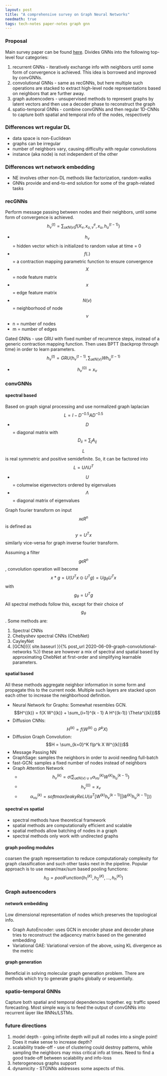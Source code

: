 ```yaml
---
layout: post
title: "A comprehensive survey on Graph Neural Networks"
needmath: true
tags: tech-notes paper-notes graph gnn
---
```


### Proposal
Main survey paper can be found [here](https://arxiv.org/pdf/1901.00596.pdf).
Divides GNNs into the following top-level four categories:
1. recurrent GNNs - iteratively exchange info with neighbors until some form of
   convergence is achieved. This idea is borrowed and improved by convGNNs.
2. convolutional GNNs - same as recGNNs, but here multiple such operations are
   stacked to extract high-level node representations based on neighbors that
   are further away.
3. graph autoencoders - unsupervised methods to represent graphs by latent
   vectors and then use a decoder phase to reconstruct the graph
4. spatio-temporal GNNs - combine convGNNs and then regular 1D-CNNs to capture
   both spatial and temporal info of the nodes, respectively

### Differences wrt regular DL
- data space is non-Euclidean
- graphs can be irregular
- number of neighbors vary, causing difficulty with regular convolutions
- instance (aka node) is not independent of the other

### Differences wrt network embedding
- NE involves other non-DL methods like factorization, random-walks
- GNNs provide and end-to-end solution for some of the graph-related tasks

### recGNNs
Perform message passing between nodes and their neighbors, until some form of
convergence is achieved.
$$h_v^{(t)} = \sum_{u \epsilon N(v)} f(X_v, x_{u,v}^e, x_u, h_u^{(t-1)})$$
* $$h_v$$ = hidden vector which is initialized to random value at time = 0
* $$f(.)$$ = a contraction mapping parametric function to ensure convergence
* $$X$$ = node feature matrix
* $$x$$ = edge feature matrix
* $$N(v)$$ = neighborhood of node $$v$$
* n = number of nodes
* m = number of edges

Gated GNNs - use GRU with fixed number of recurrence steps, instead of a
generic contraction mapping function. Then uses BPTT (backprop through time)
in order to learn parameters.
$$h_v^{(t)} = GRU(h_v^{(t-1)}, \sum_{u \epsilon N(v)} W h_u^{(t-1)}$$
* $$h_v^{(0)} = x_v$$

### convGNNs

#### spectral based
Based on graph signal processing and use normalized graph laplacian
$$L = I - D^{-0.5} A D^{-0.5}$$
* $$D$$ = diagonal matrix with $$D_{ii} = \sum_j A_{ij}$$

$$L$$ is real symmetric and positive semidefinite. So, it can be factored into
$$L = U \Lambda U^T$$
* $$U$$ = columwise eigenvectors ordered by eigenvalues
* $$\Lambda$$ = diagonal matrix of eigenvalues

Graph fourier transform on input $$x \epsilon R^n$$ is defined as $$y = U^T x$$
similarly vice-versa for graph inverse fourier transform.

Assuming a filter $$g \epsilon R^n$$, convolution operation will become
$$x*g = U (U^T x \odot U^T g) = U g_{\theta} U^T x$$ with $$g_{\theta} = U^T g$$
All spectral methods follow this, except for their choice of $$g_{\theta}$$.
Some methods are:
1. Spectral CNNs
2. Chebyshev spectral CNNs (ChebNet)
3. CayleyNet
4. [GCN]({{ site.baseurl }}{% post_url 2020-06-09-graph-convolutional-networks %})
   these are however a mix of spectral and spatial based by approximating
   ChebNet at first-order and simplifying learnable parameters.

#### spatial based
All these methods aggregate neighbor information in some form and propagate this
to the current node. Multiple such layers are stacked upon each other to
increase the neighborhood definition.

* Neural Network for Graphs: Somewhat resembles GCN.
  $$H^{(k)} = f(X W^{(k)} + \sum_{i=1}^{k - 1} A H^{(k-1)} \Theta^{(k)})$$
* Diffusion CNNs: $$H^{(k)} = f(W^{(k)} \odot P^k X)$$
* Diffusion Graph Convolution: $$H = \sum_{k=0}^K f(p^k X W^{(k)})$$
* Message Passing NN
* GraphSage: samples the neighbors in order to avoid needing full-batch
* fast-GCN: samples a fixed number of nodes instead of neighbors
* Graph Attention Network
  - $$h_v^{(k)} = \sigma(\sum_{u \epsilon N(v) \cup v} \alpha_{vu}^{(k)} W^{(k)} h_u^{(k-1)})$$
  - $$h_v^{(0)} = x_v$$
  - $$\alpha_{vu}^{(k)} = softmax(leakyReLU(a^T [W^{(k)}h_v^{(k-1)} || W^{(k)}h_u^{(k-1)}]))$$

#### spectral vs spatial
- spectral methods have theoretical framework
- spatial methods are computationally efficient and scalable
- spatial methods allow batching of nodes in a graph
- spectral methods only work with undirected graphs

#### graph pooling modules
coarsen the graph representation to reduce computationaly complexity for graph
classification and such other tasks next in the pipeline. Popular approach is to
use mean/max/sum based pooling functions:
$$h_G = poolFunction(h_1^{(K)}, h_2^{(K)}, ..., h_n^{(K)})$$

### Graph autoencoders

#### network embedding
Low dimensional representation of nodes which preserves the topological info.
* Graph AutoEncoder: uses GCN in encoder phase and decoder phase tries to
  reconstruct the adjacency matrix based on the generated embedding
* Variational GAE: Variational version of the above, using KL divergence as the
  metric

#### graph generation
Beneficial in solving molecular graph generation problem. There are methods
which try to generate graphs globally or sequentially.

### spatio-temporal GNNs
Capture both spatial and temporal dependencies together. eg: traffic speed
forecasting. Most simple way is to feed the output of convGNNs into recurrent
layer like RNNs/LSTMs.

### future directions
1. model depth - going infinite depth will pull all nodes into a single point!
   Does it make sense to increase depth?
2. scalability trade-off - use of clustering could destroy patterns, while
   sampling the neighbors may miss critical info at times. Need to find a good
   trade-off between scalability and info-loss
3. heterogeneous graphs support
4. dynamicity - STGNNs addresses some aspects of this.
